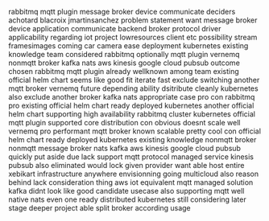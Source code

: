rabbitmq mqtt plugin message broker device communicate deciders achotard blacroix jmartinsanchez problem statement want message broker device application communicate backend broker protocol driver applicability regarding iot project lowresources client etc possibility stream framesimages coming car camera ease deployment kubernetes existing knowledge team considered rabbitmq optionally mqtt plugin vernemq nonmqtt broker kafka nats aws kinesis google cloud pubsub outcome chosen rabbitmq mqtt plugin already wellknown among team existing official helm chart seems like good fit iterate fast exclude switching another mqtt broker vernemq future depending ability dsitribute cleanly kubernetes also exclude another broker kafka nats appropriate case pro con rabbitmq pro existing official helm chart ready deployed kubernetes another official helm chart supporting high availability rabbitmq cluster kubernetes official mqtt plugin supported core distribution con obvious doesnt scale well vernemq pro performant mqtt broker known scalable pretty cool con official helm chart ready deployed kubernetes existing knowledge nonmqtt broker nonmqtt message broker nats kafka aws kinesis google cloud pubsub quickly put aside due lack support mqtt protocol managed service kinesis pubsub also eliminated would lock given provider want able host entire xebikart infrastructure anywhere envisionning going multicloud also reason behind lack consideration thing aws iot equivalent mqtt managed solution kafka didnt look like good candidate usecase also supporting mqtt well native nats even one ready distributed kubernetes still considering later stage deeper project able split broker according usage